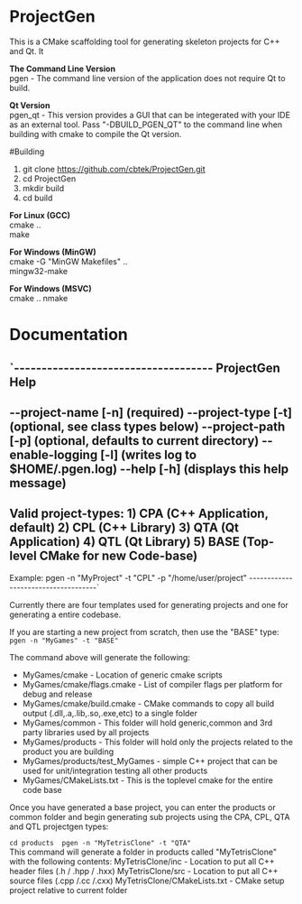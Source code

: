 # ProjectGen
This is a CMake scaffolding tool for generating skeleton projects for C++ and Qt. It 

**The Command Line Version**    
pgen - The command line version of the application does not require Qt to build.  

**Qt Version**  
pgen_qt - This version provides a GUI that can be integerated with your IDE as an external tool.  Pass "-DBUILD_PGEN_QT" to the command line when building with cmake to compile the Qt version. 

#Building 

1) git clone https://github.com/cbtek/ProjectGen.git  
2) cd ProjectGen  
3) mkdir build  
4) cd build  


**For Linux (GCC)**  
cmake ..  
make 

**For Windows (MinGW)**  
cmake -G "MinGW Makefiles" ..  
mingw32-make 

**For Windows (MSVC)**  
cmake .. 
nmake 


# Documentation
`------------------------------------
ProjectGen Help 
------------------------------------
--project-name   [-n] <name of project>    (required)
--project-type   [-t] <type of project>    (optional, see class types below)
--project-path   [-p] <path of project>    (optional, defaults to current directory)
--enable-logging [-l]                      (writes log to $HOME/.pgen.log)
--help           [-h]                      (displays this help message)
------------------------------------
Valid project-types:
	1) CPA   (C++ Application, default)
	2) CPL   (C++ Library)
	3) QTA   (Qt Application)
	4) QTL   (Qt Library)
	5) BASE  (Top-level CMake for new Code-base)
------------------------------------
Example:
pgen -n "MyProject" -t "CPL" -p "/home/user/project"
------------------------------------` 

Currently there are four templates used for generating projects and one for generating a entire codebase.

If you are starting a new project from scratch, then use the "BASE" type: 
`pgen -n "MyGames" -t "BASE" `

The command above will generate the following:
* MyGames/cmake - Location of generic cmake scripts 
* MyGames/cmake/flags.cmake - List of compiler flags per platform for debug and release 
* MyGames/cmake/build.cmake - CMake commands to copy all build output (.dll,.a,.lib,.so,.exe,etc) to a single folder 
* MyGames/common - This folder will hold generic,common and 3rd party libraries used by all projects 
* MyGames/products - This folder will hold only the projects related to the product you are building 
* MyGames/products/test_MyGames - simple C++ project that can be used for unit/integration testing all other products 
* MyGames/CMakeLists.txt - This is the toplevel cmake for the entire code base 

Once you have generated a base project, you can enter the products or common folder and begin generating sub projects using the CPA, CPL, QTA and QTL projectgen types:
 
`cd products 
pgen -n "MyTetrisClone" -t "QTA"`  
This command will generate a folder in products called "MyTetrisClone" with the following contents:
MyTetrisClone/inc - Location to put all C++ header files (.h / .hpp / .hxx)
MyTetrisClone/src - Location to put all C++ source files (.cpp /.cc /.cxx)
MyTetrisClone/CMakeLists.txt - CMake setup project relative to current folder

